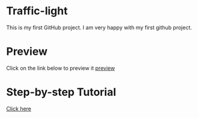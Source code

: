 # Traffic-light
This is my first GitHub project. I am very happy with my first github project.
# Preview
Click on the link below to preview it <a href="https://codelearner1.blogspot.com/2020/10/how-to-make-traffic-light-use-html-and.html">preview</a>
# Step-by-step Tutorial
 <a href="https://codelearner1.blogspot.com/2020/10/how-to-make-traffic-light-use-html-and.html"> Click here</a>

